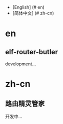 - [English] (# en)
- [简体中文] (# zh-cn)
# en
## elf-router-butler
development...

# zh-cn
## 路由精灵管家
开发中...